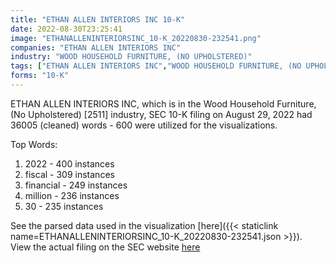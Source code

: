 ```yaml
---
title: "ETHAN ALLEN INTERIORS INC 10-K"
date: 2022-08-30T23:25:41
image: "ETHANALLENINTERIORSINC_10-K_20220830-232541.png"
companies: "ETHAN ALLEN INTERIORS INC"
industry: "WOOD HOUSEHOLD FURNITURE, (NO UPHOLSTERED)"
tags: ["ETHAN ALLEN INTERIORS INC","WOOD HOUSEHOLD FURNITURE, (NO UPHOLSTERED)","08-29-2022","10-K"]
forms: "10-K"
---
```

ETHAN ALLEN INTERIORS INC, which is in the Wood Household Furniture, (No Upholstered) [2511] industry, SEC 10-K filing on August 29, 2022 had 36005 (cleaned) words - 600 were utilized for the visualizations.

Top Words:
1. 2022 - 400 instances
2. fiscal - 309 instances
3. financial - 249 instances
4. million - 236 instances
5. 30 - 235 instances


See the parsed data used in the visualization [here]({{< staticlink name=ETHANALLENINTERIORSINC_10-K_20220830-232541.json >}}).  
View the actual filing on the SEC website [here](https://www.sec.gov/Archives/edgar/data/896156/0001437749-22-021450.txt)